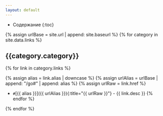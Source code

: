```yaml
---
layout: default
---
```


- Содержание
{:toc}

{% assign urlBase = site.url | append: site.baseurl %}
{% for category in site.data.links %}

## {{category.category}}

{% for link in category.links %}

{% assign alias = link.alias | downcase %}
{% assign urlAlias = urlBase | append: "/go#" | append: alias %}
{% assign urlRaw = link.href %}
- `#`[{{ alias }}]({{ urlAlias }}){:title="{{ urlRaw }}"} - {{ link.desc }}
{% endfor %}

{% endfor %}

